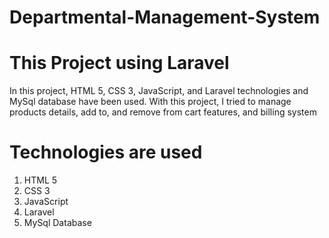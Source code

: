 # Departmental-Management-System


# This Project using Laravel 

In this project, HTML 5, CSS 3, JavaScript, and Laravel technologies and MySql database have been used.
With this project, I tried to manage  products details, add to, and remove from cart features, and billing system


# Technologies are used 
1. HTML 5
2. CSS 3
3. JavaScript
4. Laravel
5. MySql Database
